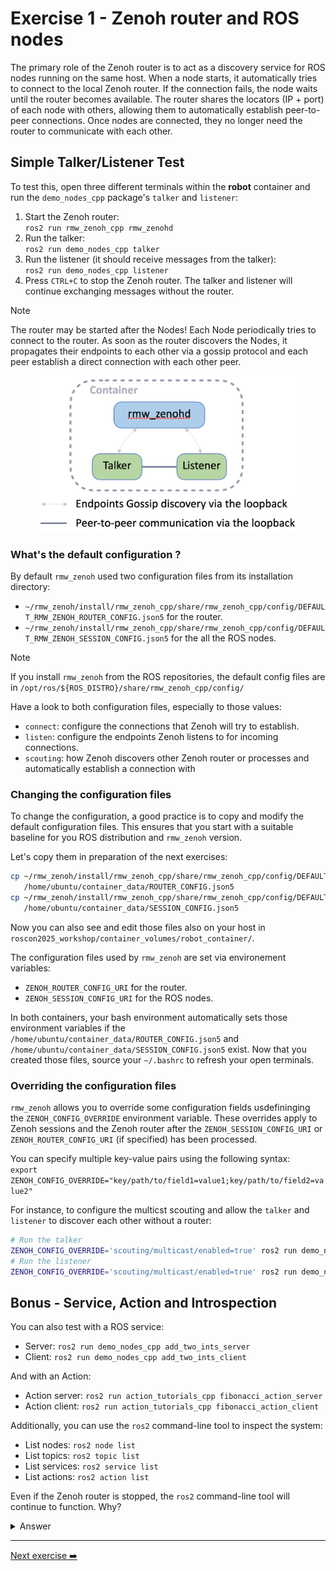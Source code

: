 # Exercise 1 - Zenoh router and ROS nodes

The primary role of the Zenoh router is to act as a discovery service for ROS nodes running on the same host.
When a node starts, it automatically tries to connect to the local Zenoh router. If the connection fails, the node waits until the router becomes available. The router shares the locators (IP + port) of each node with others, allowing them to automatically establish peer-to-peer connections. Once nodes are connected, they no longer need the router to communicate with each other.

## Simple Talker/Listener Test

To test this, open three different terminals within the **robot** container and run the `demo_nodes_cpp` package's `talker` and `listener`:

1. Start the Zenoh router:  
  `ros2 run rmw_zenoh_cpp rmw_zenohd`
2. Run the talker:  
  `ros2 run demo_nodes_cpp talker`
3. Run the listener (it should receive messages from the talker):  
  `ros2 run demo_nodes_cpp listener`
4. Press `CTRL+C` to stop the Zenoh router. The talker and listener will continue exchanging messages without the router.

> [!NOTE]
> The router may be started after the Nodes! Each Node periodically tries to connect to the router.
> As soon as the router discovers the Nodes, it propagates their endpoints to each other via a gossip protocol
> and each peer establish a direct connection with each other peer.

<p align="center"><img src="images/talker-listener.png"  height="250" alt="talker-listener"/></p>

### What's the default configuration ?

By default `rmw_zenoh` used two configuration files from its installation directory:

- `~/rmw_zenoh/install/rmw_zenoh_cpp/share/rmw_zenoh_cpp/config/DEFAULT_RMW_ZENOH_ROUTER_CONFIG.json5` for the router.
- `~/rmw_zenoh/install/rmw_zenoh_cpp/share/rmw_zenoh_cpp/config/DEFAULT_RMW_ZENOH_SESSION_CONFIG.json5` for the all the ROS nodes.

> [!NOTE]
> If you install `rmw_zenoh` from the ROS repositories, the default config files are in
> `/opt/ros/${ROS_DISTRO}/share/rmw_zenoh_cpp/config/`

Have a look to both configuration files, especially to those values:

- `connect`: configure the connections that Zenoh will try to establish.
- `listen`: configure the endpoints Zenoh listens to for incoming connections.
- `scouting`: how Zenoh discovers other Zenoh router or processes and automatically establish a connection with

### Changing the configuration files

To change the configuration, a good practice is to copy and modify the default configuration files.
This ensures that you start with a suitable baseline for you ROS distribution and `rmw_zenoh` version.

Let's copy them in preparation of the next exercises:

```bash
cp ~/rmw_zenoh/install/rmw_zenoh_cpp/share/rmw_zenoh_cpp/config/DEFAULT_RMW_ZENOH_ROUTER_CONFIG.json5 \
   /home/ubuntu/container_data/ROUTER_CONFIG.json5
cp ~/rmw_zenoh/install/rmw_zenoh_cpp/share/rmw_zenoh_cpp/config/DEFAULT_RMW_ZENOH_SESSION_CONFIG.json5 \
   /home/ubuntu/container_data/SESSION_CONFIG.json5
```

Now you can also see and edit those files also on your host in `roscon2025_workshop/container_volumes/robot_container/`.

The configuration files used by `rmw_zenoh` are set via environement variables:

- `ZENOH_ROUTER_CONFIG_URI` for the router.
- `ZENOH_SESSION_CONFIG_URI` for the ROS nodes.

In both containers, your bash environment automatically sets those environment variables if the `/home/ubuntu/container_data/ROUTER_CONFIG.json5` and `/home/ubuntu/container_data/SESSION_CONFIG.json5` exist. Now that you created those files, source your `~/.bashrc` to refresh your open terminals.

### Overriding the configuration files

`rmw_zenoh` allows you to override some configuration fields usdefininging the `ZENOH_CONFIG_OVERRIDE` environment variable. These overrides apply to Zenoh sessions and the Zenoh router after the `ZENOH_SESSION_CONFIG_URI` or `ZENOH_ROUTER_CONFIG_URI` (if specified) has been processed.

You can specify multiple key-value pairs using the following syntax:  
`export ZENOH_CONFIG_OVERRIDE="key/path/to/field1=value1;key/path/to/field2=value2"`

For instance, to configure the multicst scouting and allow the `talker` and `listener` to discover each other without a router:

```bash
# Run the talker
ZENOH_CONFIG_OVERRIDE='scouting/multicast/enabled=true' ros2 run demo_nodes_cpp talker
# Run the listener
ZENOH_CONFIG_OVERRIDE='scouting/multicast/enabled=true' ros2 run demo_nodes_cpp listener
```

## Bonus - Service, Action and Introspection

You can also test with a ROS service:

- Server: `ros2 run demo_nodes_cpp add_two_ints_server`
- Client: `ros2 run demo_nodes_cpp add_two_ints_client`

And with an Action:

- Action server: `ros2 run action_tutorials_cpp fibonacci_action_server`
- Action client: `ros2 run action_tutorials_cpp fibonacci_action_client`

Additionally, you can use the `ros2` command-line tool to inspect the system:

- List nodes: `ros2 node list`
- List topics: `ros2 topic list`
- List services: `ros2 service list`
- List actions: `ros2 action list`

Even if the Zenoh router is stopped, the `ros2` command-line tool will continue to function.
Why?

<details>
<summary>Answer</summary>

When you run a `ros2` command for the first time, it starts the ROS 2 daemon, which is a regular ROS node. This node connects peer-to-peer with other nodes, acts as a cache of the ROS graph, and can directly respond to queries from the `ros2` command-line tool.

</details>

---
[Next exercise ➡️](ex-2.md)

